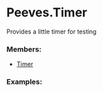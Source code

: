 # <a id="Peeves.Timer">Peeves.Timer</a>
    
Provides a little timer for testing

### Members:

  - [Timer](Timer/Timer.md)

### Examples:

